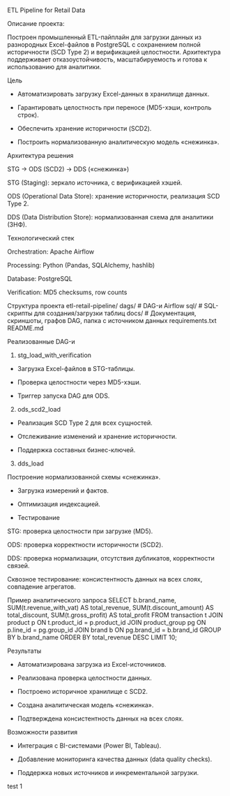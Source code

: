 ETL Pipeline for Retail Data

Описание проекта:

Построен промышленный ETL-пайплайн для загрузки данных из разнородных Excel-файлов в PostgreSQL с сохранением полной историчности (SCD Type 2) и верификацией целостности. Архитектура поддерживает отказоустойчивость, масштабируемость и готова к использованию для аналитики.


Цель

- Автоматизировать загрузку Excel-данных в хранилище данных.

- Гарантировать целостность при переносе (MD5-хэши, контроль строк).

- Обеспечить хранение историчности (SCD2).

- Построить нормализованную аналитическую модель «снежинка».


Архитектура решения

STG → ODS (SCD2) → DDS («снежинка»)

STG (Staging): зеркало источника, с верификацией хэшей.

ODS (Operational Data Store): хранение историчности, реализация SCD Type 2.

DDS (Data Distribution Store): нормализованная схема для аналитики (3НФ).


Технологический стек

Orchestration: Apache Airflow

Processing: Python (Pandas, SQLAlchemy, hashlib)

Database: PostgreSQL

Verification: MD5 checksums, row counts


Структура проекта
etl-retail-pipeline/
dags/               # DAG-и Airflow
sql/                # SQL-скрипты для создания/загрузки таблиц
docs/               # Документация, скриншоты, графов DAG, папка с источником данных
requirements.txt
README.md

Реализованные DAG-и
1. stg_load_with_verification

- Загрузка Excel-файлов в STG-таблицы.

- Проверка целостности через MD5-хэши.

- Триггер запуска DAG для ODS.

2. ods_scd2_load

- Реализация SCD Type 2 для всех сущностей.

- Отслеживание изменений и хранение историчности.

- Поддержка составных бизнес-ключей.

3. dds_load

Построение нормализованной схемы «снежинка».

- Загрузка измерений и фактов.

- Оптимизация индексацией.

- Тестирование

STG: проверка целостности при загрузке (MD5).

ODS: проверка корректности историчности (SCD2).

DDS: проверка нормализации, отсутствия дубликатов, корректности связей.

Сквозное тестирование: консистентность данных на всех слоях, совпадение агрегатов.

Пример аналитического запроса
SELECT 
    b.brand_name,
    SUM(t.revenue_with_vat) AS total_revenue,
    SUM(t.discount_amount) AS total_discount,
    SUM(t.gross_profit) AS total_profit
FROM transaction t
JOIN product p ON t.product_id = p.product_id
JOIN product_group pg ON p.line_id = pg.group_id
JOIN brand b ON pg.brand_id = b.brand_id
GROUP BY b.brand_name
ORDER BY total_revenue DESC
LIMIT 10;

Результаты

- Автоматизирована загрузка из Excel-источников.

- Реализована проверка целостности данных.

- Построено историчное хранилище с SCD2.

- Создана аналитическая модель «снежинка».

- Подтверждена консистентность данных на всех слоях.


Возможности развития

- Интеграция с BI-системами (Power BI, Tableau).

- Добавление мониторинга качества данных (data quality checks).

- Поддержка новых источников и инкрементальной загрузки.

test 1
